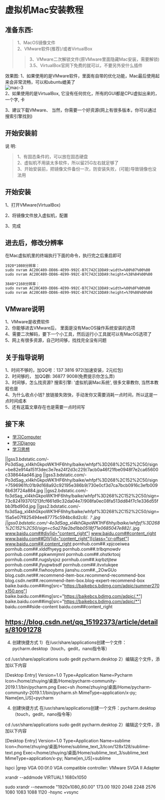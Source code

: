 虚拟机Mac安装教程  
====


## 准备东西:     
> 1、MacOS镜像文件      
> 2、VMware软件(推荐)/或者VirtualBox      
>> 3、VMware二次解锁文件(原VMware里面隐藏Mac安装，需要解锁)
>> 3.5、VirtualBox官网下免费的就可以，不要另外安什么插件    

效果图: 
1、如果使用的是VMware软件，里面有自带的优化功能，Mac最后使用起来会非常流畅，可以和ubuntu媲美了    
![mac-3]()  
2、如果使用的是VirtualBox, 它没有任何优化，所有的GUI都是CPU虚拟出来的，一个字, 卡   

3、建议下载VMware、 当然，你需要一个好资源(网上有很多版本，你可以通过搜索引擎找到)   


## 开始安装前  
说  明:   
> 1、有固态条件的，可以放在固态硬盘     
> 2、虚拟机不用装太多软件，所以留25G左右就足够了     
> 3、开始安装前，把镜像文件备份一次，防安装失败，(可能)导致镜像也没法用  


## 开始安装   
1、打开VMware(VirtualBox)  

2、将镜像文件放入虚拟机，配置      
 
3、完成   


## 进去后，修改分辨率  
在Mac虚拟机里的终端执行下面的命令，执行完之后重启即可  
```Linux
1920*1080分辨率：  
sudo nvram AC20C489-DD86-4E99-992C-B7C742C1DDA9:width=%80%07%00%00  
sudo nvram AC20C489-DD86-4E99-992C-B7C742C1DDA9:height=%38%04%00%00  

3840*2160分辨率：  
sudo nvram AC20C489-DD86-4E99-992C-B7C742C1DDA9:width=%00%0F%00%00  
sudo nvram AC20C489-DD86-4E99-992C-B7C742C1DDA9:height=%70%08%00%00  
```


## VMware说明  
1、VMware是收费软件      
2、你能够进去VMware后， 里面是没有MacOS操作系统安装的选项      
4、需要二次解码，要下一个小工具，然后运行小工具就可以有MacOS选项了          
5、网上有很多资源，自己时间够，找找完全没有问题      


## 关于指导说明    
1、时间不够的，加QQ号：137 3816 972(加速安装，2元红包)    
2、时间够的，  加QQ群: 36877 9008(免费提示你怎么弄)    
3、时间够，怎么找资源?  搜索引擎: '虚拟机装Mac系统',  很多文章教你, 当然本教程也是    
4、为什么收点小钱?  放链接失效快，手动发你又需要消耗一点时间，所以这是一点时间成本  
5、还有这篇文章存在也是需要一点时间写     



## 接下来    
- [学习Computer](https://github.com/KissMyLady/Computer)  
- [学习Django](https://github.com/KissMyLady/Django)    
- [学习思想](https://github.com/KissMyLady/Tools)      












||gss3.bdstatic.com/-Po3dSag_xI4khGkpoWK1HF6hhy/baike/whfpf%3D268%2C152%2C50/sign=be82e914a151f3dec3e7ea24f2d3c229/7acb0a46f21fbe0948f7e2ca65600c338644ad46.jpg
||gss3.bdstatic.com/-Po3dSag_xI4khGkpoWK1HF6hhy/baike/whfpf%3D268%2C152%2C50/sign=7596961fc01b9d168a92c92195e386b9/730e0cf3d7ca7bcb0916c3efb0096b63f724a884.jpg
||gss2.bdstatic.com/-fo3dSag_xI4khGkpoWK1HF6hhy/baike/whfpf%3D268%2C152%2C50/sign=73c824193701213fcf661d9c32da04e7/908fa0ec08fa513dd84f7c1e336d55fbb3fbd90d.jpg
||gss2.bdstatic.com/-fo3dSag_xI4khGkpoWK1HF6hhy/baike/whfpf%3D268%2C152%2C50/sign=15a5e07f825494ee87775c594bc8d2c8/.*？.jpg
||gss0.bdstatic.com/-4o3dSag_xI4khGkpoWK1HF6hhy/baike/whfpf%3D268%2C152%2C50/sign=c5a27de2bd1bb0518f71e0685047e882/.*.jpg
www.baidu.com##div[id="content_right"]
www.baidu.com##content_right
www.baidu.com##DIV[id="content_right"][class="cr-offset"]
www.baidu.com##.content_right
pornhub.com##.xpjcoeiwea
pornhub.com##.xlddfhyeyg
pornhub.com##.trlbqmowdv
pornhub.com##.ppkwnmjmnl
pornhub.com##.ohstkrtooj
pornhub.com##.nugslysjxz
pornhub.com##.kqrbztjtew
pornhub.com##.jfyupwbsdf
pornhub.com##.itvxtukqee
pornhub.com##.fiwhooybms
jianshu.com##._2OwGUo
blog.csdn.net##.recommend-item-box.recommend-recommend-box
blog.csdn.net##.recommend-item-box.blog-expert-recommend-box
baike.baidu.com##img[src="https://baikebcs.bdimg.com/adpic/summer270x150.png"]
baike.baidu.com##img[src="https://baikebcs.bdimg.com/adpic/.*"]
baike.baidu.com##img[src="https://baikebcs.bdimg.com/adpic/*"]
baidu.com##side-content
baidu.com##content_right






## https://blog.csdn.net/qq_15192373/article/details/81091278
4. 创建快捷方式
1）在/usr/share/applications创建一个文件：pycharm.desktop（touch，gedit，nano指令等）

cd /usr/share/applications
sudo gedit pycharm.desktop
2）编辑这个文件，添加以下内容

[Desktop Entry]
Version=1.0
Type=Application
Name=Pycharm
Icon=/home/zhuying/桌面/Home/pycharm-community-2019.1.1/bin/pycharm.png
Exec=sh /home/zhuying/桌面/Home/pycharm-community-2019.1.1/bin/pycharm.sh
MimeType=application/x-py;
Name[en_US]=pycharm



4. 创建快捷方式
在/usr/share/applications创建一个文件：pycharm.desktop（touch，gedit，nano指令等）

cd /usr/share/applications
sudo gedit pycharm.desktop
2）编辑这个文件，添加以下内容

[Desktop Entry]
Version=1.0
Type=Application
Name=sublime
Icon=/home/zhuying/桌面/Home/sublime_text_3/Icon/128x128/sublime-text.png
Exec=/home/zhuying/桌面/Home/sublime_text_3/sublime_text
MimeType=application/x-py;
Name[en_US]=sublime


lspci |grep VGA
00:0f.0 VGA compatible controller: VMware SVGA II Adapter

xrandr --addmode VIRTUAL1 1680x1050

sudo xrandr --newmode "1920x1080_60.00" 173.00 1920 2048 2248 2576 1080 1083 1088 1120 -hsync +vsync
